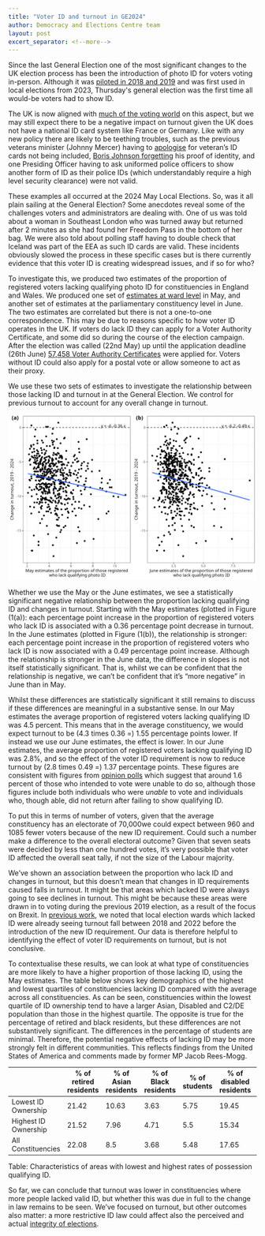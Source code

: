 ```yaml
---
title: "Voter ID and turnout in GE2024"
author: Democracy and Elections Centre team
layout: post
excert_separator: <!--more-->
---
```


Since the last General Election one of the most significant changes to
the UK election process has been the introduction of photo ID for
voters voting in-person. Although it was [piloted in 2018 and
2019](https://www.electoralcommission.org.uk/research-reports-and-data/pilot-evaluations/voter-identification-pilots)
and was first used in local elections from 2023, Thursday's general
election was the first time all would-be voters had to show ID.

<!--more-->

The UK is now aligned with [much of the voting
world](https://www.tandfonline.com/doi/full/10.1080/00344893.2022.2113117)
on this aspect, but we may still expect there to be a negative impact
on turnout given the UK does not have a national ID card system like
France or Germany. Like with any new policy there are likely to be
teething troubles, such as the previous veterans minister (Johnny
Mercer) having to
[apologise](https://x.com/JohnnyMercerUK/status/1785959554582204864?ref_src=twsrc%5Etfw%7Ctwcamp%5Etweetembed%7Ctwterm%5E1785959554582204864%7Ctwgr%5Ebb9ef3d7be74843f2de92a9b2c7ab578c9cb0850%7Ctwcon%5Es1_&ref_url=https%3A%2F%2Fwww.forces.net%2Fmilitary-life%2Fveterans%2Fveterans-minister-apologises-new-veterans-card-not-legal-voting-id)
for veteran’s ID cards not being included, [Boris Johnson
forgetting](https://www.bbc.co.uk/news/uk-politics-68947834) his proof
of identity, and one Presiding Officer having to ask uniformed police
officers to show another form of ID as their police IDs (which
understandably require a high level security clearance) were not
valid.

These examples all occurred at the 2024 May Local Elections. So, was
it all plain sailing at the General Election? Some anecdotes reveal
some of the challenges voters and administrators are dealing with. One
of us was told about a woman in Southeast London who was turned away
but returned after 2 minutes as she had found her Freedom Pass in the
bottom of her bag. We were also told about polling staff having to
double check that Iceland was part of the EEA as such ID cards are
valid. These incidents obviously slowed the process in these specific
cases but is there currently evidence that this voter ID is creating
widespread issues, and if so for who?

To investigate this, we produced two estimates of the proportion of
registered voters lacking qualifying photo ID for constituencies in
England and Wales. We produced one set of [estimates at ward
level](https://docs.google.com/spreadsheets/d/1rHvPKuXuweuCoLqUZHpuQ44j3z7fwj6dmvSngP5n1bI/edit?gid=1642280546#gid=1642280546)
in May, and another set of estimates at the parliamentary constituency
level in June. The two estimates are correlated but there is not a
one-to-one correspondence. This may be due to reasons specific to how
voter ID operates in the UK. If voters do lack ID they can apply for a
Voter Authority Certificate, and some did so during the course of the
election campaign. After the election was called (22nd May) up until
the application deadline (26th June) [57,458 Voter Authority
Certificates](https://voter-authority-certificate.service.gov.uk/performance/applications_breakdown/with_dates?fromDay=22&fromMonth=05&fromYear=2024&toDay=26&toMonth=06&toYear=2024) were applied for. Voters without ID could also apply for
a postal vote or allow someone to act as their proxy.

We use these two sets of estimates to investigate the relationship
between those lacking ID and turnout in at the General Election. We
control for previous turnout to account for any overall change in
turnout.


![Changes in turnout, 2019 to 2024](images/2024-07-09-cdid.png)


Whether we use the May or the June estimates, we see a statistically
significant negative relationship between the proportion lacking
qualifying ID and changes in turnout. Starting with the May estimates
(plotted in Figure (1(a)): each percentage point increase in the
proportion of registered voters who lack ID is associated with a 0.36
percentage point decrease in turnout. In the June estimates (plotted
in Figure (1(b)), the relationship is stronger: each percentage point
increase in the proportion of registered voters who lack ID is now
associated with a 0.49 percentage point increase. Although the
relationship is stronger in the June data, the difference in slopes is
not itself statistically significant. That is, whilst we can be
confident that the relationship is negative, we can’t be confident
that it’s “more negative” in June than in May.

Whilst these differences are statistically significant it still
remains to discuss if these differences are meaningful in a
substantive sense. In our May estimates the average proportion of
registered voters lacking qualifying ID was 4.5 percent. This means
that in the average constituency, we would expect turnout to be (4.3
times 0.36 =) 1.55 percentage points lower. If instead we use our June
estimates, the effect is lower. In our June estimates, the average
proportion of registered voters lacking qualifying ID was 2.8%, and so
the effect of the voter ID requirement is now to reduce turnout by
(2.8 times 0.49 =) 1.37 percentage points. These figures are
consistent with figures from [opinion
polls](https://www.theguardian.com/politics/article/2024/jul/08/voter-id-rule-may-have-stopped-400000-taking-part-in-uk-election-poll-suggests)
which suggest that around 1.6 percent of those who intended to vote
were unable to do so, although those figures include both individuals
who were *unable* to vote and individuals who, though able, did not
return after failing to show qualifying ID.

To put this in terms of number of voters, given that the average
constituency has an electorate of 70,000we could expect between 960
and 1085 fewer voters because of the new ID requirement. Could such a
number make a difference to the overall electoral outcome? Given that
seven seats were decided by less than one hundred votes, it’s very
possible that voter ID affected the overall seat tally, if not the
size of the Labour majority.


We’ve shown an association between the proportion who lack ID and
changes in turnout, but this doesn’t mean that changes in ID
requirements caused falls in turnout. It might be that areas which
lacked ID were always going to see declines in turnout. This might be
because these areas were drawn in to voting during the previous 2019
election, as a result of the focus on Brexit. In [previous
work](https://hollodec.github.io/2023/05/26/voterid.html), we noted
that local election wards which lacked ID were already seeing turnout
fall between 2018 and 2022 before the introduction of the new ID
requirement. Our data is therefore helpful to identifying the effect
of voter ID requirements on turnout, but is not conclusive.

To contextualise these results, we can look at what type of
constituencies are more likely to have a higher proportion of those
lacking ID, using the May estimates. The table below shows key
demographics of the highest and lowest quartiles of constituencies
lacking ID compared with the average across all constituencies. As can
be seen, constituencies within the lowest quartile of ID ownership
tend to have a larger Asian, Disabled and C2/DE population than those
in the highest quartile. The opposite is true for the percentage of
retired and black residents, but these differences are not
substantively significant. The differences in the percentage of
students are minimal. Therefore, the potential negative effects of
lacking ID may be more strongly felt in different communities. This
reflects findings from the United States of America and comments made
by former MP Jacob Rees-Mogg.

|                      | % of retired residents | % of Asian residents | % of Black residents | % of students | % of disabled residents | % of C2DE Residents |
|----------------------|------------------------|----------------------|----------------------|---------------|-------------------------|---------------------|
| Lowest ID Ownership  | 21.42                  | 10.63                | 3.63                 | 5.75          | 19.45                   | 44.25               |
| Highest ID Ownership | 21.52                  | 7.96                 | 4.71                 | 5.5           | 15.34                   | 29.39               |
| All Constituencies   | 22.08                  | 8.5                  | 3.68                 | 5.48          | 17.65                   | 36.98               |

Table: Characteristics of areas with lowest and highest rates of possession qualifying ID. 

So far, we can conclude that turnout was lower in constituencies where
more people lacked valid ID, but whether this was due in full to the
change in law remains to be seen. We’ve focused on turnout, but other
outcomes also matter: a more restrictive ID law could affect also the
perceived and actual [integrity of elections](https://pure.royalholloway.ac.uk/en/publications/the-impact-of-voter-identification-laws-on-participation-and-perc).


